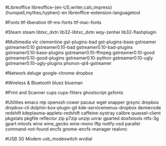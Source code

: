 #Libreoffice
libreoffice-{en-US,writer,calc,impress} {hunspell,mythes,hyphen}-en libreoffice-extension-languagetool

#Fonts
ttf-liberation ttf-ms-fonts ttf-mac-fonts

#Steam
steam libtxc_dxtn lib32-libtxc_dxtn wqy-zenhei lib32-flashplugin

#Multimedia
vlc clementine gst-plugins-bad gst-plugins-base gstreamer gstreamer0.10 gstreamer0.10-bad gstreamer0.10-bad-plugins gstreamer0.10-base-plugins gstreamer0.10-ffmpeg gstreamer0.10-good gstreamer0.10-good-plugins gstreamer0.10-python gstreamer0.10-ugly gstreamer0.10-ugly-plugins phonon-qt4-gstreamer

#Network
deluge google-chrome dropbox

#Wireless & Bluetooth
bluez blueman

#Print and Scanner
cups cups-filters ghostscript gsfonts

#Utilities
emacs ntp openssh cower pacaur wget snapper grsync dropbox dropbox-cli dolphin-box-plugin-git kde-servicemenus-dropbox demiecode redshift kdeplasma-applets-redshift caffeine-systray calibre quassel-client pkgstats pkgfile reflector zip p7zip unzip unrar gparted dosfstools ntfs-3g gpart mtools wine wine_gecko wine-mono lftp notify-osd parallel command-not-found encfs gnome-encfs-manager realvnc

#USB 3G Modem
usb_modeswitch wvdial

